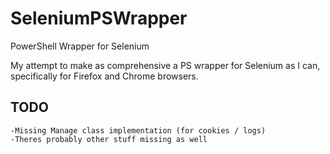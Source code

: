 # SeleniumPSWrapper
PowerShell Wrapper for Selenium

My attempt to make as comprehensive a PS wrapper for Selenium as I can, specifically for Firefox and Chrome browsers.

## TODO
    -Missing Manage class implementation (for cookies / logs)
    -Theres probably other stuff missing as well